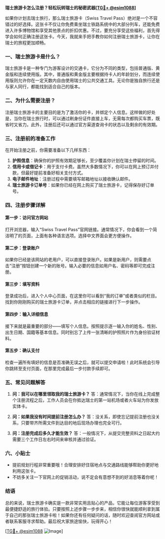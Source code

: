 **瑞士旅游卡怎么注册？轻松玩转瑞士的秘密武器[[TG💪+ @esim1088](https://t.me/s/esim1088)]**

如果你计划去瑞士旅行，那么瑞士旅游卡（Swiss Travel Pass）绝对是一个不容错过的好选择。这张卡不仅让你免费乘坐瑞士铁路系统中的大部分列车，还能免费进入许多博物馆和享受其他景点的折扣优惠。不过，要充分享受这些福利，首先得学会如何正确注册这张卡。今天，我就来手把手教你如何注册瑞士旅游卡，让你在瑞士的旅程更加顺畅。

### 一、瑞士旅游卡是什么？

瑞士旅游卡是一种专门为游客设计的交通卡，它分为不同的类型，包括普通版、黄金版和连续使用版。其中，普通版和黄金版主要根据持卡人的年龄划分，而连续使用版则允许你在一定天数内自由使用瑞士的公共交通工具。无论你是独自旅行还是与家人同行，都能找到适合自己的版本。

### 二、为什么需要注册？

注册瑞士旅游卡的主要目的是为了激活你的卡，并绑定个人信息。这样做的好处是，当你在瑞士旅行时，可以通过刷身份证件直接上车，无需每次都购买车票，既省时又省力。此外，注册后还可以通过官方渠道查询卡的状态以及剩余的有效期。

### 三、注册前的准备工作

在开始注册之前，你需要准备以下几样东西：

1. **护照信息**：确保你的护照有效期足够长，至少覆盖你计划在瑞士停留的时间。
2. **信用卡或借记卡**：用于支付卡费。虽然大多数情况下，你可以在网上预订并付款，但最好提前准备好相关支付方式。
3. **电子邮件地址**：注册过程中需要填写邮箱地址以接收确认邮件。
4. **瑞士旅游卡订单号**：如果你已经在网上购买了瑞士旅游卡，记得保存好订单号。

### 四、注册步骤详解

#### 第一步：访问官方网站

打开浏览器，输入“Swiss Travel Pass”官网链接。通常情况下，你会看到一个简洁明了的页面，上面有各种语言选项。选择中文界面会更方便操作。

#### 第二步：登录账户

如果你已经是该网站的老用户，可以直接登录账户。如果是新用户，则需要点击“注册”按钮创建一个新的账号。输入必要的信息如用户名、密码等即可完成注册。

#### 第三步：填写资料

登录成功后，进入个人中心页面，在这里你可以看到“我的订单”或者类似的栏目。找到你刚刚购买的瑞士旅游卡订单，并点击相应的链接进行下一步操作。

#### 第四步：输入详细信息

接下来就是最重要的部分——填写个人信息。按照提示逐一输入你的姓名、性别、出生日期、国籍等基本信息。同时别忘了上传一张清晰的护照照片作为身份验证材料。

#### 第五步：确认支付

检查一遍所有填好的信息是否准确无误之后，就可以提交申请啦！此时系统会引导你跳转至支付页面，在那里完成最后一步付款手续即可。

### 五、常见问题解答

1. **问：我可以在哪里领取我的瑞士旅游卡？**
   答：通常情况下，当你在线上完成整个注册流程之后，工作人员会在你抵达瑞士的第一站机场或者火车站为你发放实体卡。

2. **问：如果我没有时间提前注册怎么办？**
   答：没关系，即使忘记提前注册也没关系，只要带齐所需文件到达目的地后现场办理也完全可行。

3. **问：注册完成后多久才能生效？**
   答：一般情况下，从提交完整资料之日起大约需要三个工作日左右时间来审核并通过验证。

### 六、小贴士

- 提前规划行程非常重要哦！合理安排好住宿地点与交通路线能够帮助你更好地利用这张卡。
- 不妨多关注一下官网上的促销活动，说不定会有意想不到的好消息等着你呢！

### 结语

总的来说，瑞士旅游卡确实是一款非常实用且贴心的产品，它能让每位游客享受到最便捷舒适的旅行体验。只要按照上述步骤一步步来，相信你很快就能顺利拿到属于自己的那张瑞士旅游卡啦！如果你还有任何疑问的话，随时欢迎查阅官方网站或者联系客服寻求帮助。最后祝大家旅途愉快，玩得开心！

[[TG💪+ @esim1088](https://t.me/s/esim1088) ![Image](https://i.postimg.cc/4NQfJmqS/Snipaste-2025-05-13-00-14-12.png)]